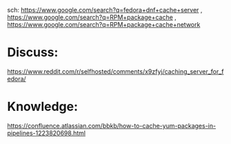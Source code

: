 sch: https://www.google.com/search?q=fedora+dnf+cache+server , https://www.google.com/search?q=RPM+package+cache , https://www.google.com/search?q=RPM+package+cache+network

# Discuss:
https://www.reddit.com/r/selfhosted/comments/x9zfyj/caching_server_for_fedora/

# Knowledge:
https://confluence.atlassian.com/bbkb/how-to-cache-yum-packages-in-pipelines-1223820698.html